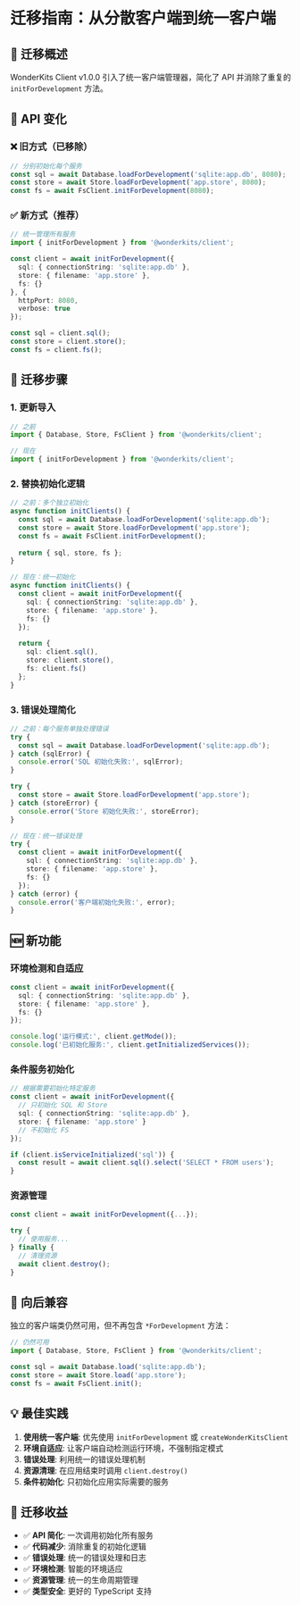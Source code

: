 # 迁移指南：从分散客户端到统一客户端

## 🎯 迁移概述

WonderKits Client v1.0.0 引入了统一客户端管理器，简化了 API 并消除了重复的 `initForDevelopment` 方法。

## 📝 API 变化

### ❌ 旧方式（已移除）
```typescript
// 分别初始化每个服务
const sql = await Database.loadForDevelopment('sqlite:app.db', 8080);
const store = await Store.loadForDevelopment('app.store', 8080);  
const fs = await FsClient.initForDevelopment(8080);
```

### ✅ 新方式（推荐）
```typescript
// 统一管理所有服务
import { initForDevelopment } from '@wonderkits/client';

const client = await initForDevelopment({
  sql: { connectionString: 'sqlite:app.db' },
  store: { filename: 'app.store' },
  fs: {}
}, { 
  httpPort: 8080,
  verbose: true 
});

const sql = client.sql();
const store = client.store();
const fs = client.fs();
```

## 🔧 迁移步骤

### 1. 更新导入
```typescript
// 之前
import { Database, Store, FsClient } from '@wonderkits/client';

// 现在
import { initForDevelopment } from '@wonderkits/client';
```

### 2. 替换初始化逻辑
```typescript
// 之前：多个独立初始化
async function initClients() {
  const sql = await Database.loadForDevelopment('sqlite:app.db');
  const store = await Store.loadForDevelopment('app.store');
  const fs = await FsClient.initForDevelopment();
  
  return { sql, store, fs };
}

// 现在：统一初始化
async function initClients() {
  const client = await initForDevelopment({
    sql: { connectionString: 'sqlite:app.db' },
    store: { filename: 'app.store' },
    fs: {}
  });
  
  return {
    sql: client.sql(),
    store: client.store(),
    fs: client.fs()
  };
}
```

### 3. 错误处理简化
```typescript
// 之前：每个服务单独处理错误
try {
  const sql = await Database.loadForDevelopment('sqlite:app.db');
} catch (sqlError) {
  console.error('SQL 初始化失败:', sqlError);
}

try {
  const store = await Store.loadForDevelopment('app.store');
} catch (storeError) {
  console.error('Store 初始化失败:', storeError);
}

// 现在：统一错误处理
try {
  const client = await initForDevelopment({
    sql: { connectionString: 'sqlite:app.db' },
    store: { filename: 'app.store' },
    fs: {}
  });
} catch (error) {
  console.error('客户端初始化失败:', error);
}
```

## 🆕 新功能

### 环境检测和自适应
```typescript
const client = await initForDevelopment({
  sql: { connectionString: 'sqlite:app.db' },
  store: { filename: 'app.store' },
  fs: {}
});

console.log('运行模式:', client.getMode());
console.log('已初始化服务:', client.getInitializedServices());
```

### 条件服务初始化
```typescript
// 根据需要初始化特定服务
const client = await initForDevelopment({
  // 只初始化 SQL 和 Store
  sql: { connectionString: 'sqlite:app.db' },
  store: { filename: 'app.store' }
  // 不初始化 FS
});

if (client.isServiceInitialized('sql')) {
  const result = await client.sql().select('SELECT * FROM users');
}
```

### 资源管理
```typescript
const client = await initForDevelopment({...});

try {
  // 使用服务...
} finally {
  // 清理资源
  await client.destroy();
}
```

## 🔄 向后兼容

独立的客户端类仍然可用，但不再包含 `*ForDevelopment` 方法：

```typescript
// 仍然可用
import { Database, Store, FsClient } from '@wonderkits/client';

const sql = await Database.load('sqlite:app.db');
const store = await Store.load('app.store');
const fs = await FsClient.init();
```

## 💡 最佳实践

1. **使用统一客户端**: 优先使用 `initForDevelopment` 或 `createWonderKitsClient`
2. **环境自适应**: 让客户端自动检测运行环境，不强制指定模式
3. **错误处理**: 利用统一的错误处理机制
4. **资源清理**: 在应用结束时调用 `client.destroy()`
5. **条件初始化**: 只初始化应用实际需要的服务

## 🚀 迁移收益

- ✅ **API 简化**: 一次调用初始化所有服务
- ✅ **代码减少**: 消除重复的初始化逻辑
- ✅ **错误处理**: 统一的错误处理和日志
- ✅ **环境检测**: 智能的环境适应
- ✅ **资源管理**: 统一的生命周期管理
- ✅ **类型安全**: 更好的 TypeScript 支持